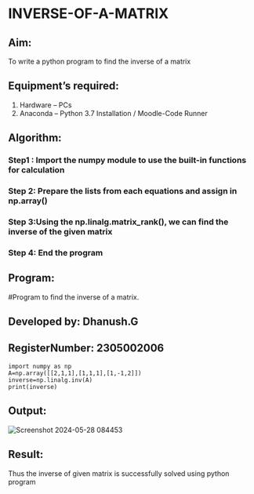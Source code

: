 # INVERSE-OF-A-MATRIX
## Aim:
To write a python program to find the inverse of a matrix
## Equipment’s required:
1. 	Hardware – PCs
2. 	Anaconda – Python 3.7 Installation / Moodle-Code Runner
## Algorithm:
### Step1 : Import the numpy module to use the built-in functions for calculation
### Step 2: Prepare the lists from each equations and assign in np.array()
### Step 3:Using the np.linalg.matrix_rank(), we can find the inverse of the given matrix
### Step 4: End the program
## Program:
#Program to find the inverse of a matrix.
## Developed by: Dhanush.G
## RegisterNumber: 2305002006
```
import numpy as np
A=np.array([[2,1,1],[1,1,1],[1,-1,2]])
inverse=np.linalg.inv(A)
print(inverse)
```
## Output:
![Screenshot 2024-05-28 084453](https://github.com/Dhanushmukesh/INVERSE-OF-A-MATRIX/assets/155508176/0a49b247-1b82-4729-8924-7c4711fe337b)

## Result:
Thus the inverse of given matrix is successfully solved using python program

